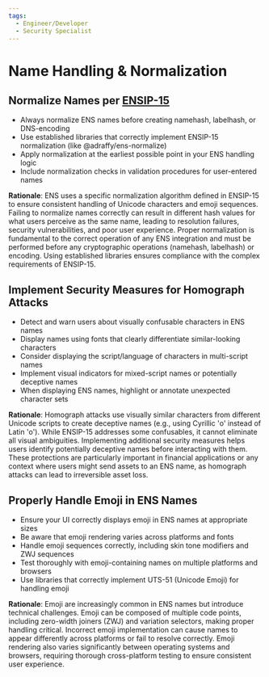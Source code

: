 ```yaml
---
tags:
  - Engineer/Developer
  - Security Specialist
---
```


# Name Handling & Normalization

## Normalize Names per [ENSIP-15](https://docs.ens.domains/ensip/15)
- Always normalize ENS names before creating namehash, labelhash, or DNS-encoding
- Use established libraries that correctly implement ENSIP-15 normalization (like @adraffy/ens-normalize)
- Apply normalization at the earliest possible point in your ENS handling logic
- Include normalization checks in validation procedures for user-entered names

**Rationale**: ENS uses a specific normalization algorithm defined in ENSIP-15 to ensure consistent handling of Unicode characters and emoji sequences. Failing to normalize names correctly can result in different hash values for what users perceive as the same name, leading to resolution failures, security vulnerabilities, and poor user experience. Proper normalization is fundamental to the correct operation of any ENS integration and must be performed before any cryptographic operations (namehash, labelhash) or encoding. Using established libraries ensures compliance with the complex requirements of ENSIP-15.

## Implement Security Measures for Homograph Attacks
- Detect and warn users about visually confusable characters in ENS names
- Display names using fonts that clearly differentiate similar-looking characters
- Consider displaying the script/language of characters in multi-script names
- Implement visual indicators for mixed-script names or potentially deceptive names
- When displaying ENS names, highlight or annotate unexpected character sets

**Rationale**: Homograph attacks use visually similar characters from different Unicode scripts to create deceptive names (e.g., using Cyrillic 'о' instead of Latin 'o'). While ENSIP-15 addresses some confusables, it cannot eliminate all visual ambiguities. Implementing additional security measures helps users identify potentially deceptive names before interacting with them. These protections are particularly important in financial applications or any context where users might send assets to an ENS name, as homograph attacks can lead to irreversible asset loss.

## Properly Handle Emoji in ENS Names
- Ensure your UI correctly displays emoji in ENS names at appropriate sizes
- Be aware that emoji rendering varies across platforms and fonts
- Handle emoji sequences correctly, including skin tone modifiers and ZWJ sequences
- Test thoroughly with emoji-containing names on multiple platforms and browsers
- Use libraries that correctly implement UTS-51 (Unicode Emoji) for handling emoji

**Rationale**: Emoji are increasingly common in ENS names but introduce technical challenges. Emoji can be composed of multiple code points, including zero-width joiners (ZWJ) and variation selectors, making proper handling critical. Incorrect emoji implementation can cause names to appear differently across platforms or fail to resolve correctly. Emoji rendering also varies significantly between operating systems and browsers, requiring thorough cross-platform testing to ensure consistent user experience.
